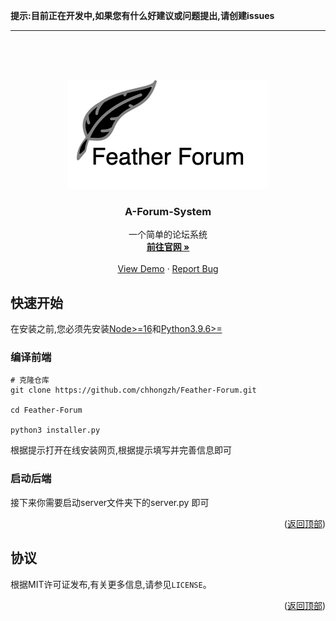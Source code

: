 **提示:目前正在开发中,如果您有什么好建议或问题提出,请创建issues**

--------

<br />
<br />

<a name="readme-top"></a>


<br />
<div align="center">
  <a href="https://github.com/chhongzh/Feather-Forum">
    <img src="images/FeatherForum.png" alt="Logo">
  </a>
  <h3 align="center">A-Forum-System</h3>

  <p align="center">
    一个简单的论坛系统
    <br />
    <a href="https://github.com/chhongzh/Feather-Forum"><strong>前往官网 »</strong></a>
    <br />
    <br />
    <a href="https://github.com/chhongzh/Feather-Forum">View Demo</a>
    ·
    <a href="https://github.com/chhongzh/Feather-Forum/issues">Report Bug</a>
  </p>

</div>


## 快速开始

在安装之前,您必须先安装[Node>=16](https://nodejs.org/zh-cn/download/current/)和[Python3.9.6>=](https://www.python.org/downloads/)

### 编译前端

```shell
# 克隆仓库
git clone https://github.com/chhongzh/Feather-Forum.git

cd Feather-Forum

python3 installer.py
```

根据提示打开在线安装网页,根据提示填写并完善信息即可


### 启动后端

接下来你需要启动server文件夹下的server.py 即可

<p align="right">(<a href="#readme-top">返回顶部</a>)</p>

## 协议

根据MIT许可证发布,有关更多信息,请参见`LICENSE`。

<p align="right">(<a href="#readme-top">返回顶部</a>)</p>

